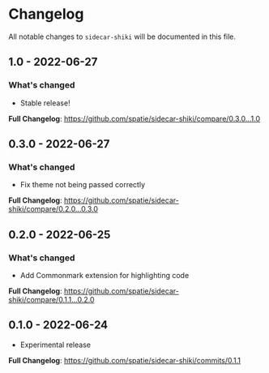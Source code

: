 # Changelog

All notable changes to `sidecar-shiki` will be documented in this file.

## 1.0 - 2022-06-27

### What's changed

- Stable release!

**Full Changelog**: https://github.com/spatie/sidecar-shiki/compare/0.3.0...1.0

## 0.3.0 - 2022-06-27

### What's changed

- Fix theme not being passed correctly

**Full Changelog**: https://github.com/spatie/sidecar-shiki/compare/0.2.0...0.3.0

## 0.2.0 - 2022-06-25

### What's changed

- Add Commonmark extension for highlighting code

**Full Changelog**: https://github.com/spatie/sidecar-shiki/compare/0.1.1...0.2.0

## 0.1.0 - 2022-06-24

- Experimental release

**Full Changelog**: https://github.com/spatie/sidecar-shiki/commits/0.1.1
